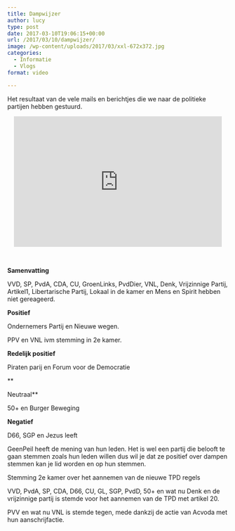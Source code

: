 ```yaml
---
title: Dampwijzer
author: lucy
type: post
date: 2017-03-10T19:06:15+00:00
url: /2017/03/10/dampwijzer/
image: /wp-content/uploads/2017/03/xxl-672x372.jpg
categories:
  - Informatie
  - Vlogs
format: video

---
```

Het resultaat van de vele mails en berichtjes die we naar de politieke partijen hebben gestuurd.

<span class="embed-youtube" style="text-align:center; display: block;"><iframe class='youtube-player' type='text/html' width='474' height='297' src='https://www.youtube.com/embed/EKIt9LaLQRY?version=3&#038;rel=1&#038;fs=1&#038;autohide=2&#038;showsearch=0&#038;showinfo=1&#038;iv_load_policy=1&#038;wmode=transparent' allowfullscreen='true' style='border:0;'></iframe></span>

&nbsp;

**Samenvatting**
  
VVD, SP, PvdA, CDA, CU, GroenLinks, PvdDier, VNL, Denk, Vrijzinnige Partij, Artikel1, Libertarische Partij, Lokaal in de kamer en Mens en Spirit hebben niet gereageerd.

**Positief**
  
Ondernemers Partij en Nieuwe wegen.
  
PPV en VNL ivm stemming in 2e kamer.

**Redelijk positief**
  
Piraten parij en Forum voor de Democratie
  
**
  
Neutraal**
  
50+ en Burger Beweging

**Negatief**
  
D66, SGP en Jezus leeft

GeenPeil heeft de mening van hun leden. Het is wel een partij die belooft te gaan stemmen zoals hun leden willen dus wil je dat ze positief over dampen stemmen kan je lid worden en op hun stemmen.

Stemming 2e kamer over het aannemen van de nieuwe TPD regels
  
VVD, PvdA, SP, CDA, D66, CU, GL, SGP, PvdD, 50+ en wat nu Denk en de vrijzinnige partij is stemde voor het aannemen van de TPD met artikel 20​.
  
PVV en wat nu VNL is stemde tegen, mede dankzij de actie van Acvoda met hun aanschrijfactie.